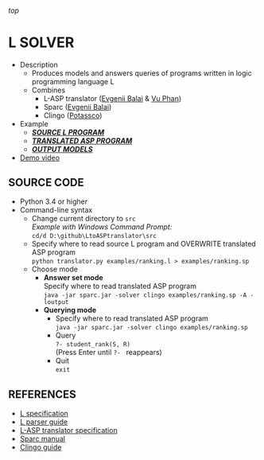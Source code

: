 <h6>top

# L SOLVER
- Description
  - Produces models and answers queries of programs written in logic programming language L
  - Combines
    - L-ASP translator ([Evgenii Balai][evgeniiProfile] & [Vu Phan][vuProfile])
    - Sparc ([Evgenii Balai][evgeniiProfile])
    - Clingo ([Potassco](https://potassco.org))
- Example
  - [**_SOURCE L PROGRAM_**][.l]
  - [**_TRANSLATED ASP PROGRAM_**][.sp]
  - [**_OUTPUT MODELS_**][.txt]
- [Demo video][youtubeL]

## SOURCE CODE
- Python 3.4 or higher
- Command-line syntax
  - Change current directory to `src`  
    *Example with Windows Command Prompt:*  
    `cd/d D:\github\LtoASPtranslator\src`
  - Specify where to read source L program and OVERWRITE translated ASP program  
    `python translator.py examples/ranking.l > examples/ranking.sp`
  - Choose mode
    - **Answer set mode**  
      Specify where to read translated ASP program  
      `java -jar sparc.jar -solver clingo examples/ranking.sp -A -loutput`
    - **Querying mode**  
      - Specify where to read translated ASP program  
        `java -jar sparc.jar -solver clingo examples/ranking.sp`
      - Query  
        `?- student_rank(S, R)`  
        (Press Enter until `?- ` reappears)
      - Quit  
        `exit`

## REFERENCES
- [L specification][Lspec]
- [L parser guide][parser]
- [L-ASP translator specification][translator_spec]
- [Sparc manual][Sparc]
- [Clingo guide][Clingo]

[evgeniiProfile]:https://scholar.google.com/citations?user=d6I2820AAAAJ
[vuProfile]:https://vuphan314.github.io/

[.l]:https://github.com/iensen/LtoASPtranslator/blob/master/src/examples/ranking.l
[.sp]:https://github.com/iensen/LtoASPtranslator/blob/master/src/examples/ranking.sp
[.txt]:https://github.com/iensen/LtoASPtranslator/blob/master/src/examples/ranking.txt

[youtubeL]:https://youtu.be/VbqYOFqB3CQ?list=PLIJKsTidP3ztShBMVE3yybcoF8rhtf8HB

[Lspec]:https://github.com/iensen/LtoASPtranslator/blob/master/Lspec/Lspec.pdf
[parser]:https://github.com/iensen/LtoASPtranslator/blob/master/docs/Lparser_guide.md#top
[translator_spec]:https://github.com/iensen/LtoASPtranslator/blob/master/docs/translator_spec.md#top
[Sparc]:https://github.com/iensen/sparc/blob/master/User_Manual/Sparc_Manual.pdf
[Clingo]:http://sourceforge.net/projects/potassco/files/guide/2.0/guide-2.0.pdf

